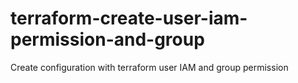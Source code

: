 # terraform-create-user-iam-permission-and-group
Create configuration with terraform user IAM and group permission
